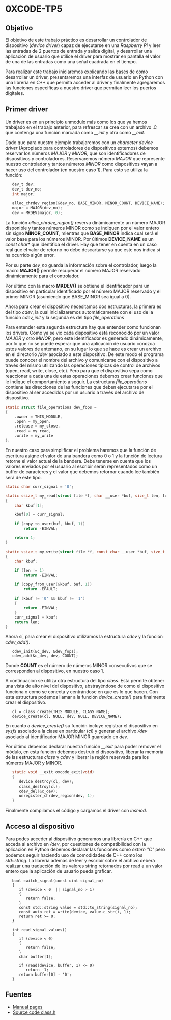 # 0XC0DE-TP5

## Objetivo

El objetivo de este trabajo práctico es desarrollar un controlador de dispositivo (*device driver*) capaz de ejecutarse en una *Raspberry Pi* y leer las entradas de 2 puertos de entrada y salida digital, y desarrollar una aplicación de usuario que utilice el driver para mostrar en pantalla el valor de una de las entradas como una señal cuadrada en el tiempo.

Para realizar este trabajo iniciaremos explicando las bases de como desarrollar un driver, presentaremos una interfaz de usuario en Python con una librería en C++ que permita acceder al driver y finalmente agregaremos las funciones especificas a nuestro driver que permitan leer los puertos digitales.

## Primer driver

Un driver es en un principio unmodulo más como los que ya hemos trabajado en el trabajo anterior, para refrescar se crea con un archivo  .C que contenga una función marcada como *__init* y otra como *__exit*.

Dado que para nuestro ejemplo trabajaremos con un *character device driver* (Apropiado para controladores de dispositivos externos) debemos reservar los números *MAJOR* y *MINOR*, que son identificadores de dispositivos y controladores. Reservaremos número *MAJOR* que represente nuestro controlador y tantos números *MINOR* como dispositivos vayan a hacer uso del controlador (en nuestro caso 1). Para esto se utiliza la función:

```C
   dev_t dev;
   dev_t dev_no;
   int major;
   
   alloc_chrdev_region(&dev_no, BASE_MINOR, MINOR_COUNT, DEVICE_NAME);
   major = MAJOR(dev_no);
   dev = MKDEV(major, 0);
```

La función *alloc_chrdev_region()* reserva dinámicamente un número MAJOR disponible y tantos números MINOR como se indiquen por el valor entero sin signo **MINOR_COUNT**, mientras que **BASE_MINOR** indica cual será el valor base para los números MINOR. Por últimos **DEVICE_NAME** es un _const char*_ que identifica el driver. Hay que tener en cuenta en un caso real que el valor de retorno no debe descartarse ya que este nos indica si ha ocurrido algún error.

Por su parte *dev_no* guarda la información sobre el controlador, luego la macro **MAJOR()** permite recuperar el número MAJOR reservado dinámicamente para el controlador.

Por último con la macro **MKDEV()** se obtiene el identificador para un dispositivo en particular identificado por el número MAJOR reservado y el primer MINOR (asumiendo que BASE_MINOR sea igual a 0).

Ahora para crear el dispositivo necesitamos dos estructuras, la primera es del tipo *cdev*, la cual inicializaremos automáticamente con el uso de la función *cdev_init* y la segunda es del tipo *file_operations*

Para entender esta segunda estructura hay que entender como funcionan los drivers. Como ya se vio cada dispositivo está reconocido por un valor *MAJOR* y otro *MINOR*, pero este identificador es generado dinámicamente, por lo que no se puede esperar que una aplicación de usuario conozca estos valores de antemano, en su lugar lo que se hace es crear un archivo en el directorio */dev* asociado a este dispositivo. De este modo el programa puede conocer el nombre del archivo y comunicarse con el dispositivo a través del mismo utilizando las operaciones típicas de control de archivos (open, read, write, close, etc). Pero para que el dispositivo sepa como reaccionar a cada una de estas operaciones debemos crear funciones que le indique el comportamiento a seguir. La estructura *file_operations* contiene las direcciones de las funciones que deben ejecutarse por el dispositivo al ser accedidos por un usuario a través del archivo de dispositivo.

```C
static struct file_operations dev_fops =
{
    .owner = THIS_MODULE,
    .open = my_open,
    .release = my_close,
    .read = my_read,
    .write = my_write
};
```

En nuestro caso para simplificar el problema haremos que la función de escritura asigne el valor de una bandera como 0 o 1 y la función de lectura retorne el valor actual de la bandera. Debe tenerse en cuenta que los valores enviados por el usuario al escribir serán representados como un buffer de caracteres y el valor que debemos retornar cuando lee también será de este tipo.

```C
static char curr_signal = '0';

static ssize_t my_read(struct file *f, char __user *buf, size_t len, loff_t *off)
{
    char kbuf[1];

    kbuf[0] = curr_signal;

    if (copy_to_user(buf, kbuf, 1))
        return -EINVAL;

    return 1;
}

static ssize_t my_write(struct file *f, const char __user *buf, size_t len, loff_t *off)
{
    char kbuf;

    if (len != 1)
        return -EINVAL;

    if (copy_from_user(&kbuf, buf, 1))
        return -EFAULT;

    if (kbuf != '0' && kbuf != '1')
    {
        return -EINVAL;
    }
    curr_signal = kbuf;
    return len;
}
```

Ahora sí, para crear el dispositivo utilizamos la estructura *cdev* y la función *cdev_add()*.

```
   cdev_init(&c_dev, &dev_fops);
   cdev_add(&c_dev, dev, COUNT);
```

Donde **COUNT** es el número de números MINOR consecutivos que se corresponden al dispositivo, en nuestro caso 1.

A continuación se utiliza otra estructura del tipo *class*. Esta permite obtener una vista de alto nivel del dispositivo, abstrayéndose de como el dispositivo funciona o como se conecta y centrándose en que es lo que hacen. Con esta estructura podemos llamar a la función *device_create()* para finalmente crear el dispositivo. 

```
   cl = class_create(THIS_MODULE, CLASS_NAME);
   device_create(cl, NULL, dev, NULL, DEVICE_NAME);
```

En cuanto a *device_create()* su función incluye registrar el dispositivo en *sysfs* asociado a la clase en particular (*cl*) y generar el archivo */dev* asociado al identificador MAJOR MINOR guardado en *dev*.

Por último debemos declarar nuestra función *__exit* para poder remover el módulo, en esta función debemos destruir el dispositivo, liberar la memoria de las estructuras *class* y *cdev* y liberar la región reservada para los números MAJOR y MINOR.

```C
   static void __exit oxcode_exit(void)
   {
      device_destroy(cl, dev);
      class_destroy(cl);
      cdev_del(&c_dev);
      unregister_chrdev_region(dev, 1);
   }
```

Finalmente compilamos el código y cargamos el driver con *insmod*.

## Acceso al dispositivo

Para podes acceder al dispositivo generamos una librería en C++ que acceda al archivo en */dev*, por cuestiones de compatibilidad con la aplicación en Python debemos declarar las funciones como *extern "C"* pero podemos seguir haciendo uso de comodidades de C++ como los *std::string*. La librería además de leer y escribir sobre el archivo deberá realizar una traducción de los valores string retornados por read a un valor entero que la aplicación de usuario pueda graficar.

```
   bool switch_signal(const uint signal_no)
   {
      if (device < 0  || signal_no > 1)
      {
         return false;
      }
      const std::string value = std::to_string(signal_no);
      const auto ret = write(device, value.c_str(), 1);
      return ret >= 0;
   }

   int read_signal_values()
   {
      if (device < 0)
      {
         return false;
      }
      char buffer[1];

      if (read(device, buffer, 1) <= 0)
         return -1;
      return buffer[0] - '0';
   }
```

## Fuentes

- [Manual pages](https://manpages.debian.org/testing/linux-manual-4.8/index.html)
- [Source code class.h](https://elixir.bootlin.com/linux/v6.14.3/source/include/linux/device/class.h#L226)


